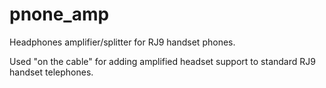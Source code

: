 # pnone_amp
Headphones amplifier/splitter for RJ9 handset phones.

Used "on the cable" for adding amplified headset support to standard RJ9 handset telephones.
